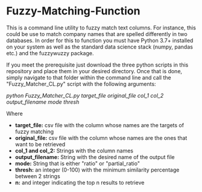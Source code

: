 # Fuzzy-Matching-Function
This is a command line utility to fuzzy match text columns. For instance, this could be use to match company names that are spelled differently in two databases. In order for this to function you must have Python 3.7+ installed on your system as well as the standard data science stack (numpy, pandas etc.) and the fuzzywuzzy package.

If you meet the prerequisite just download the three python scripts in this repository and place them in your desired directory. Once that is done, simply navigate to that folder within the command line and call the "Fuzzy_Matcher_CL.py" script with the following arguments:

*python Fuzzy_Matcher_CL.py target_file original_file col_1 col_2 output_filename mode thresh*

Where

- **target_file:** csv file with the column whose names are the targets of fuzzy matching
- **original_file:** csv file with the column whose names are the ones that want to be retrieved
- **col_1 and col_2:** Strings with the column names
- **output_filename:** String with the desired name of the output file
- **mode:** String that is either "ratio" or "partial_ratio"
- **thresh:** an integer (0-100) with the minimum similarity percentage between 2 strings
- **n:** and integer indicating the top n results to retrieve
